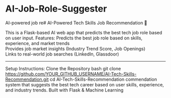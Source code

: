 # AI-Job-Role-Suggester
AI-powered job re# AI-Powered Tech Skills Job Recommendation 🚀

This is a Flask-based AI web app that predicts the best tech job role based on user input.
Features:
Predicts the best job role based on skills, experience, and market trends  
Provides job market insights (Industry Trend Score, Job Openings)  
Links to real-world job searches (LinkedIn, Glassdoor)  

---
Setup Instructions:
Clone the Repository
bash
git clone https://github.com/YOUR_GITHUB_USERNAME/AI-Tech-Skills-Recommendation.git
cd AI-Tech-Skills-Recommendation
commendation system that suggests the best tech career based on user skills, experience, and industry trends. Built with Flask &amp; Machine Learning
